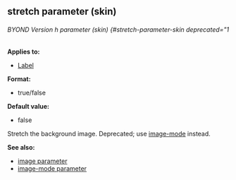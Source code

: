 ## stretch parameter (skin) 
###### BYOND Version h parameter (skin) {#stretch-parameter-skin deprecated="1

<!-- -->
**Applies to:**
+   [Label](/ref/%7Bskin%7D/control/label.md) 
<!-- -->
**Format:**
+   true/false
<!-- -->
**Default value:**
+   false


Stretch the background image.
Deprecated; use [image-mode](/ref/%7Bskin%7D/param/image-mode.md)
instead.

**See also:**
+   [image parameter](/ref/%7Bskin%7D/param/image.md) 
+   [image-mode parameter](/ref/%7Bskin%7D/param/image-mode.md) 